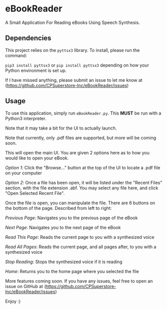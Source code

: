 # eBookReader
A Small Application For Reading eBooks Using Speech Synthesis.

## Dependencies
This project relies on the `pyttsx3` library. To install, please run the command:

`pip3 install pyttsx3` or `pip install pyttsx3` depending on how your Python environment is set up.

If I have missed anything, please submit an issue to let me know at (https://github.com/CPSuperstore-Inc/eBookReader/issues)

## Usage
To use this application, simply run `eBookReader.py`. This **MUST** be run with a Python3 interpreter.

Note that it may take a bit for the UI to actually launch.

Note that currently, only .pdf files are supported, but more will be coming soon.

This will open the main UI. You are given 2 options here as to how you would like to open your eBook.

_Option 1_: Click the "Browse..." button at the top of the UI to locate a .pdf file on your computer

_Option 2_: Once a file has been open, it will be listed under the "Recent Files" section, with the file extension .abf.
You may select any file here, and click "Open Selected Recent File".

Once the file is open, you can manipulate the file. There are 6 buttons on the bottom of the page. Described from left to right:

_Previous Page_: Navigates you to the previous page of the eBook

_Next Page_: Navigates you to the next page of the eBook

_Read This Page_: Reads the current page to you with a synthesized voice

_Read All Pages_: Reads the current page, and all pages after, to you with a synthesized voice

_Stop Reading_: Stops the synthesized voice if it is reading

_Home_: Returns you to the home page where you selected the file

More features coming soon. If you have any issues, feel free to open an issue on GitHub at (https://github.com/CPSuperstore-Inc/eBookReader/issues)
 
Enjoy :)